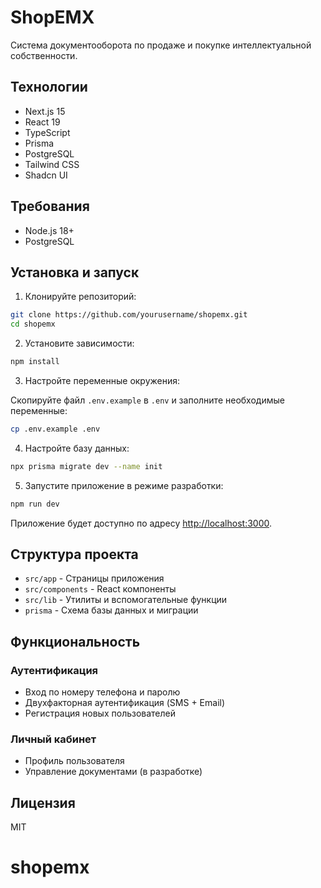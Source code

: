 # ShopEMX

Система документооборота по продаже и покупке интеллектуальной собственности.

## Технологии

- Next.js 15
- React 19
- TypeScript
- Prisma
- PostgreSQL
- Tailwind CSS
- Shadcn UI

## Требования

- Node.js 18+
- PostgreSQL

## Установка и запуск

1. Клонируйте репозиторий:

```bash
git clone https://github.com/yourusername/shopemx.git
cd shopemx
```

2. Установите зависимости:

```bash
npm install
```

3. Настройте переменные окружения:

Скопируйте файл `.env.example` в `.env` и заполните необходимые переменные:

```bash
cp .env.example .env
```

4. Настройте базу данных:

```bash
npx prisma migrate dev --name init
```

5. Запустите приложение в режиме разработки:

```bash
npm run dev
```

Приложение будет доступно по адресу [http://localhost:3000](http://localhost:3000).

## Структура проекта

- `src/app` - Страницы приложения
- `src/components` - React компоненты
- `src/lib` - Утилиты и вспомогательные функции
- `prisma` - Схема базы данных и миграции

## Функциональность

### Аутентификация

- Вход по номеру телефона и паролю
- Двухфакторная аутентификация (SMS + Email)
- Регистрация новых пользователей

### Личный кабинет

- Профиль пользователя
- Управление документами (в разработке)

## Лицензия

MIT
# shopemx
